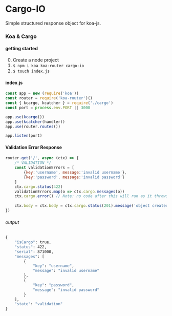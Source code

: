 # Cargo-IO
Simple structured response object for koa-js.

### Koa & Cargo
#### getting started
0. Create a node project
1. <code>$ npm i koa koa-router cargo-io</code>
2. <code>$ touch index.js</code>

#### index.js
```js
const app = new (require('koa'))
const router = require('koa-router')()
const { kcargo, kcatcher } = require('./cargo')
const port = process.env.PORT || 3000

app.use(kcargo())
app.use(kcatcher(handler))
app.use(router.routes())

app.listen(port)
```

#### Validation Error Response

```js
router.get('/', async (ctx) => {
    /* VALIDATION */
    const validationErrors = [
        {key:'username', message:'invalid username'},
        {key:'password', message:'invalid password'}
    ]
    ctx.cargo.status(422)
    validationErrors.map(o => ctx.cargo.messages(o))
    ctx.cargo.error() // Note: no code after this will run as it throws an error wich invokes the kcatcher middleware.
    
    ctx.body = ctx.body = ctx.cargo.status(201).message('object created').payload({})
})
```
###### output
```cmd
{
    "isCargo": true,
    "status": 422,
    "serial": 871000,
    "messages": [
        {
            "key": "username",
            "message": "invalid username"
        },
        {
            "key": "password",
            "message": "invalid password"
        }
    ],
    "state": "validation"
}
```